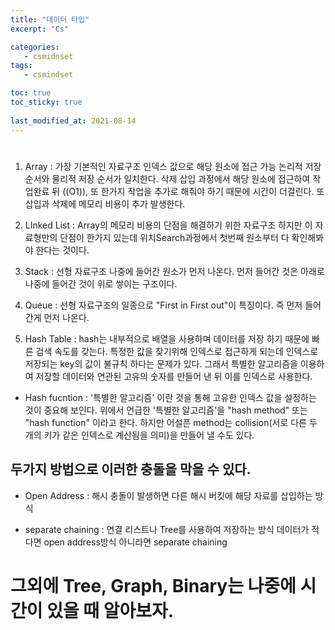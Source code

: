 ```yaml
---
title: "데이터 타입"
excerpt: "Cs"

categories:
   - csmidnset
tags:
   - csmindset

toc: true
toc_sticky: true
   
last_modified_at: 2021-08-14
---
```


#

1. Array : 가장 기본적인 자료구조 인덱스 값으로 해당 원소에 접근 가능 논리적 저장 순서와 물리적 저장 순서가 일치한다. 삭제 삽입 과정에서 해당 원소에 접근하여 작업완료 뒤 ((O1)), 또 한가지 작업을 추가로 해줘야 하기 때문에 시간이 더걸린다. 또 삽입과 삭제에 메모리 비용이 추가 발생한다.

2. LInked List : Array의 메모리 비용의 단점을 해결하기 위한 자료구조 하지만 이 자료형만의 단점이 한가지 있는데 위치Search과정에서 첫번째 원소부터 다 확인해봐야 한다는 것이다. 


3. Stack : 선형 자료구조 나중에 들어간 원소가 먼저 나온다. 먼저 들어간 것은 아래로 나중에 들어간 것이 위로 쌓이는 구조이다.

4. Queue : 선형 자료구조의 일종으로 "First in First out"이 특징이다. 즉 먼저 들어간게 먼저 나온다. 


3. Hash Table : hash는 내부적으로 배열을 사용하며 데이터를 저장 하기 때문에 빠른 검색 속도를 갖는다. 특정한 값을 찾기위해 인덱스로 접근하게 되는데 인덱스로 저장되는 key의 값이 불규칙 하다는 문제가 있다. 그래서 특별한 알고리즘을 이용하여 저장할 데이터와 연관된 고유의 숫자를 만들어 낸 뒤 이를 인덱스로 사용한다.

- Hash fucntion : '특별한 알고리즘' 이란 것을 통해 고유한 인덱스 값을 설정하는 것이 중요해 보인다. 위에서 언급한 '특별한 알고리즘'을 "hash method" 또는 "hash function" 이라고 한다.
하지만 어설픈 method는 collision(서로 다른 두 개의 키가 같은 인덱스로 계산됨을 의미)을 만들어 낼 수도 있다.

## 두가지 방법으로 이러한 충돌을 막을 수 있다.
- Open Address : 해시 충돌이 발생하면 다른 해시 버킷에 해당 자료를 삽입하는 방식

- separate chaining : 연결 리스트나 Tree를 사용하여 저장하는 방식
데이터가 적다면 open address방식 아니라면 separate chaining


# 그외에 Tree, Graph, Binary는 나중에 시간이 있을 때 알아보자.